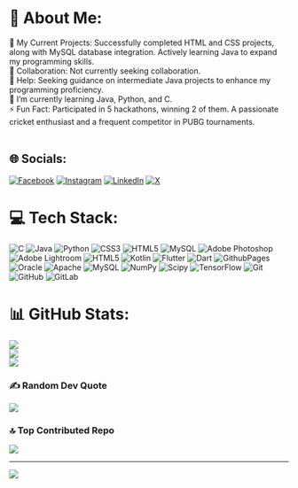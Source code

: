 # 💫 About Me:
🔭 My Current Projects: Successfully completed HTML and CSS projects, along with MySQL database integration. Actively learning Java to expand my programming skills.<br>👯 Collaboration: Not currently seeking collaboration.<br>🤝 Help: Seeking guidance on intermediate Java projects to enhance my programming proficiency.<br>🌱 I’m currently learning Java, Python, and C.<br>⚡ Fun Fact: Participated in 5 hackathons, winning 2 of them. A passionate cricket enthusiast and a frequent competitor in PUBG tournaments.<br><br>


## 🌐 Socials:
[![Facebook](https://img.shields.io/badge/Facebook-%231877F2.svg?logo=Facebook&logoColor=white)](https://www.facebook.com/ravirajhans2006/) [![Instagram](https://img.shields.io/badge/Instagram-%23E4405F.svg?logo=Instagram&logoColor=white)](https://instagram.com/Its_me_rajhansrj) [![LinkedIn](https://img.shields.io/badge/LinkedIn-%230077B5.svg?logo=linkedin&logoColor=white)](https://www.linkedin.com/in/ravirajhans1/) [![X](https://img.shields.io/badge/X-black.svg?logo=X&logoColor=white)](https://x.com/Rjrajhans) 

# 💻 Tech Stack:
![C](https://img.shields.io/badge/c-%2300599C.svg?style=plastic&logo=c&logoColor=white) ![Java](https://img.shields.io/badge/java-%23ED8B00.svg?style=plastic&logo=openjdk&logoColor=white) ![Python](https://img.shields.io/badge/python-3670A0?style=plastic&logo=python&logoColor=ffdd54) ![CSS3](https://img.shields.io/badge/css3-%231572B6.svg?style=plastic&logo=css3&logoColor=white) ![HTML5](https://img.shields.io/badge/html5-%23E34F26.svg?style=plastic&logo=html5&logoColor=white) ![MySQL](https://img.shields.io/badge/mysql-4479A1.svg?style=plastic&logo=mysql&logoColor=white) ![Adobe Photoshop](https://img.shields.io/badge/adobe%20photoshop-%2331A8FF.svg?style=plastic&logo=adobe%20photoshop&logoColor=white) ![Adobe Lightroom](https://img.shields.io/badge/Adobe%20Lightroom-31A8FF.svg?style=plastic&logo=Adobe%20Lightroom&logoColor=white) ![HTML5](https://img.shields.io/badge/html5-%23E34F26.svg?style=plastic&logo=html5&logoColor=white) ![Kotlin](https://img.shields.io/badge/kotlin-%237F52FF.svg?style=plastic&logo=kotlin&logoColor=white) ![Flutter](https://img.shields.io/badge/Flutter-%2302569B.svg?style=plastic&logo=Flutter&logoColor=white) ![Dart](https://img.shields.io/badge/dart-%230175C2.svg?style=plastic&logo=dart&logoColor=white) ![GithubPages](https://img.shields.io/badge/github%20pages-121013?style=plastic&logo=github&logoColor=white) ![Oracle](https://img.shields.io/badge/Oracle-F80000?style=plastic&logo=oracle&logoColor=white) ![Apache](https://img.shields.io/badge/apache-%23D42029.svg?style=plastic&logo=apache&logoColor=white) ![MySQL](https://img.shields.io/badge/mysql-4479A1.svg?style=plastic&logo=mysql&logoColor=white) ![NumPy](https://img.shields.io/badge/numpy-%23013243.svg?style=plastic&logo=numpy&logoColor=white) ![Scipy](https://img.shields.io/badge/SciPy-%230C55A5.svg?style=plastic&logo=scipy&logoColor=%white) ![TensorFlow](https://img.shields.io/badge/TensorFlow-%23FF6F00.svg?style=plastic&logo=TensorFlow&logoColor=white) ![Git](https://img.shields.io/badge/git-%23F05033.svg?style=plastic&logo=git&logoColor=white) ![GitHub](https://img.shields.io/badge/github-%23121011.svg?style=plastic&logo=github&logoColor=white) ![GitLab](https://img.shields.io/badge/gitlab-%23181717.svg?style=plastic&logo=gitlab&logoColor=white)
# 📊 GitHub Stats:
![](https://github-readme-stats.vercel.app/api?username=Rajhans-RJ&theme=dark&hide_border=false&include_all_commits=true&count_private=false)<br/>
![](https://github-readme-streak-stats.herokuapp.com/?user=Rajhans-RJ&theme=dark&hide_border=false)<br/>
![](https://github-readme-stats.vercel.app/api/top-langs/?username=Rajhans-RJ&theme=dark&hide_border=false&include_all_commits=true&count_private=false&layout=compact)

### ✍️ Random Dev Quote
![](https://quotes-github-readme.vercel.app/api?type=horizontal&theme=radical)

### 🔝 Top Contributed Repo
![](https://github-contributor-stats.vercel.app/api?username=Rajhans-RJ&limit=5&theme=shadow_blue&combine_all_yearly_contributions=true)

---
[![](https://visitcount.itsvg.in/api?id=Rajhans-RJ&icon=0&color=5)](https://visitcount.itsvg.in)

<!-- Proudly created with GPRM ( https://gprm.itsvg.in ) -->
